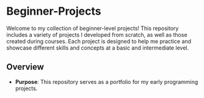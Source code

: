 # Beginner-Projects

Welcome to my collection of beginner-level projects! This repository includes a variety of projects I developed from scratch, as well as those created during courses. Each project is designed to help me practice and showcase different skills and concepts at a basic and intermediate level.

## Overview

- **Purpose**: This repository serves as a portfolio for my early programming projects.
